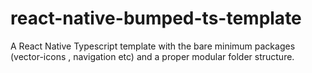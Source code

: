 # react-native-bumped-ts-template
A React Native Typescript template with the bare minimum packages (vector-icons , navigation etc) and a proper modular folder structure.
